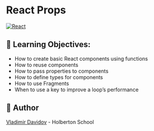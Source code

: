# React Props

[![React](https://img.shields.io/badge/React-61DAFB?style=flat-square&logo=React&logoColor=white)](https://reactjs.org/)


## 📖 Learning Objectives:

- How to create basic React components using functions
- How to reuse components
- How to pass properties to components
- How to define types for components
- How to use Fragments
- When to use a key to improve a loop’s performance

##  🙇 Author

[Vladimir Davidov](https://github.com/v-dav) - Holberton School
